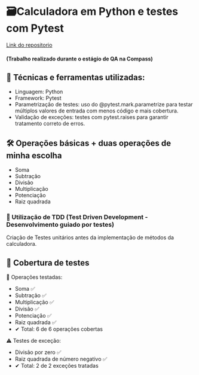 # 🗃Calculadora em Python e testes com Pytest
[Link do repositorio](https://github.com/meiraBre/calculadoraPy)
#### (Trabalho realizado durante o estágio de QA na Compass)

## 🧰 Técnicas e ferramentas utilizadas:
- Linguagem: Python
- Framework: Pytest
- Parametrização de testes: uso do @pytest.mark.parametrize para testar múltiplos valores de entrada com menos código e mais cobertura.
- Validação de exceções: testes com pytest.raises para garantir tratamento correto de erros.

## 🛠 Operações básicas + duas operações de minha escolha
- Soma
- Subtração
- Divisão
- Multiplicação
- Potenciação
- Raiz quadrada

### 📝 Utilização de TDD (Test Driven Development - Desenvolvimento guiado por testes)
 Criação de Testes unitários antes da implementação de métodos da calculadora.

## 🔎 Cobertura de testes
🔢 Operações testadas:
- Soma ✅
- Subtração ✅
- Multiplicação ✅
- Divisão ✅
- Potenciação ✅
- Raiz quadrada ✅
- ✔ Total: 6 de 6 operações cobertas

⚠️ Testes de exceção:
- Divisão por zero ✅
- Raiz quadrada de número negativo ✅
- ✔ Total: 2 de 2 exceções tratadas
